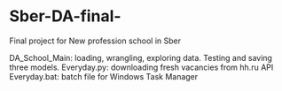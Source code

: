# Sber-DA-final-
Final project for New profession school in Sber

DA_School_Main: loading, wrangling, exploring data. Testing and saving three models. 
Everyday.py: downloading fresh vacancies from hh.ru API
Everyday.bat: batch file for Windows Task Manager
